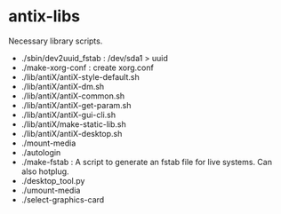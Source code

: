 antix-libs
==========

Necessary library scripts.

 - ./sbin/dev2uuid_fstab                : /dev/sda1 > uuid
 - ./make-xorg-conf                     : create xorg.conf
 - ./lib/antiX/antiX-style-default.sh
 - ./lib/antiX/antiX-dm.sh
 - ./lib/antiX/antiX-common.sh
 - ./lib/antiX/antiX-get-param.sh
 - ./lib/antiX/antiX-gui-cli.sh
 - ./lib/antiX/make-static-lib.sh
 - ./lib/antiX/antiX-desktop.sh
 - ./mount-media
  - ./autologin
 - ./make-fstab                         : A script to generate an fstab file for live systems.  Can also hotplug.
 - ./desktop_tool.py
 - ./umount-media
 - ./select-graphics-card
